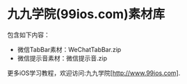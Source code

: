 # 九九学院(99ios.com)素材库

包含如下内容：

* 微信TabBar素材：WeChatTabBar.zip
* 微信提示音素材：微信提示音.zip

更多iOS学习教程，欢迎访问:九九学院[http://www.99ios.com].

